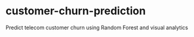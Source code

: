# customer-churn-prediction
Predict telecom customer churn using Random Forest and visual analytics
